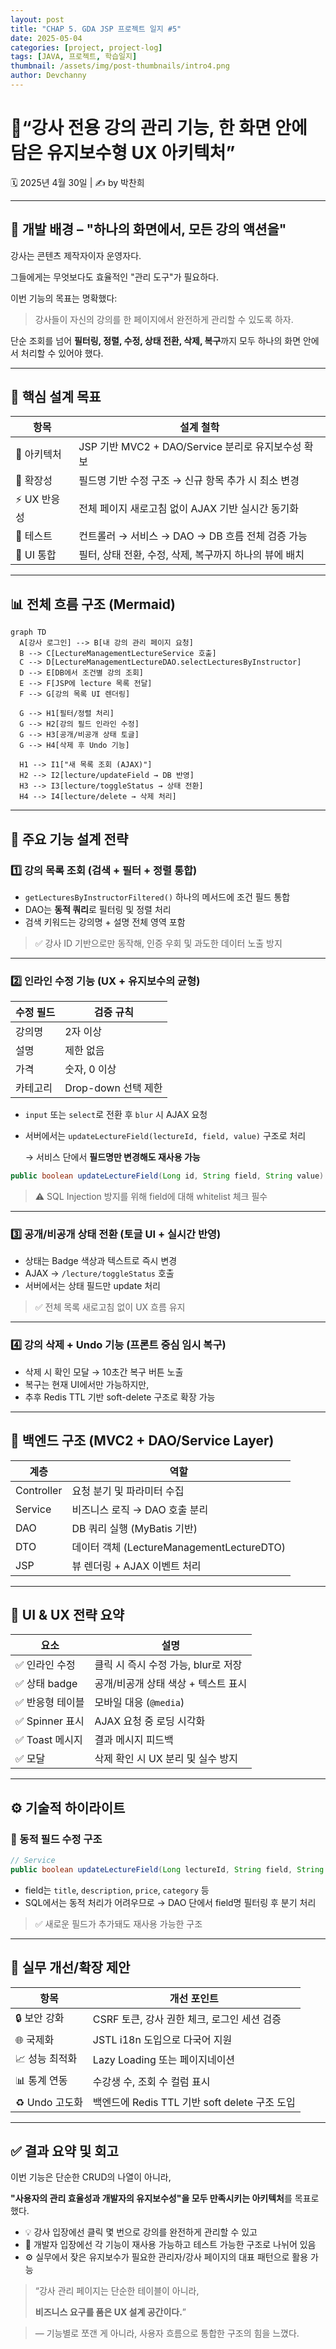```yaml
---
layout: post
title: "CHAP 5. GDA JSP 프로젝트 일지 #5"
date: 2025-05-04
categories: [project, project-log]
tags: [JAVA, 프로젝트, 학습일지]
thumbnail: /assets/img/post-thumbnails/intro4.png
author: Devchanny
---
```


# 📌“강사 전용 강의 관리 기능, 한 화면 안에 담은 유지보수형 UX 아키텍처”

🗓 2025년 4월 30일 | ✍️ by 박찬희

---

## 🧭 개발 배경 – "하나의 화면에서, 모든 강의 액션을"

강사는 콘텐츠 제작자이자 운영자다.

그들에게는 무엇보다도 효율적인 "관리 도구"가 필요하다.

이번 기능의 목표는 명확했다:

> 강사들이 자신의 강의를 한 페이지에서 완전하게 관리할 수 있도록 하자.
> 

단순 조회를 넘어 **필터링, 정렬, 수정, 상태 전환, 삭제, 복구**까지 모두 하나의 화면 안에서 처리할 수 있어야 했다.

---

## 🎯 핵심 설계 목표

| 항목 | 설계 철학 |
| --- | --- |
| 🎯 아키텍처 | JSP 기반 MVC2 + DAO/Service 분리로 유지보수성 확보 |
| 🧱 확장성 | 필드명 기반 수정 구조 → 신규 항목 추가 시 최소 변경 |
| ⚡ UX 반응성 | 전체 페이지 새로고침 없이 AJAX 기반 실시간 동기화 |
| 🧪 테스트 | 컨트롤러 → 서비스 → DAO → DB 흐름 전체 검증 가능 |
| 🧩 UI 통합 | 필터, 상태 전환, 수정, 삭제, 복구까지 하나의 뷰에 배치 |

---

## 📊 전체 흐름 구조 (Mermaid)

```mermaid
graph TD
  A[강사 로그인] --> B[내 강의 관리 페이지 요청]
  B --> C[LectureManagementLectureService 호출]
  C --> D[LectureManagementLectureDAO.selectLecturesByInstructor]
  D --> E[DB에서 조건별 강의 조회]
  E --> F[JSP에 lecture 목록 전달]
  F --> G[강의 목록 UI 렌더링]

  G --> H1[필터/정렬 처리]
  G --> H2[강의 필드 인라인 수정]
  G --> H3[공개/비공개 상태 토글]
  G --> H4[삭제 후 Undo 기능]

  H1 --> I1["새 목록 조회 (AJAX)"]
  H2 --> I2[lecture/updateField → DB 반영]
  H3 --> I3[lecture/toggleStatus → 상태 전환]
  H4 --> I4[lecture/delete → 삭제 처리]

```

---

## 🧩 주요 기능 설계 전략

### 1️⃣ 강의 목록 조회 (검색 + 필터 + 정렬 통합)

- `getLecturesByInstructorFiltered()` 하나의 메서드에 조건 필드 통합
- DAO는 **동적 쿼리**로 필터링 및 정렬 처리
- 검색 키워드는 강의명 + 설명 전체 영역 포함

> ✅ 강사 ID 기반으로만 동작해, 인증 우회 및 과도한 데이터 노출 방지
> 

---

### 2️⃣ 인라인 수정 기능 (UX + 유지보수의 균형)

| 수정 필드 | 검증 규칙 |
| --- | --- |
| 강의명 | 2자 이상 |
| 설명 | 제한 없음 |
| 가격 | 숫자, 0 이상 |
| 카테고리 | Drop-down 선택 제한 |
- `input` 또는 `select`로 전환 후 `blur` 시 AJAX 요청
- 서버에서는 `updateLectureField(lectureId, field, value)` 구조로 처리
    
    → 서비스 단에서 **필드명만 변경해도 재사용 가능**
    

```java
public boolean updateLectureField(Long id, String field, String value)
```

> ⚠ SQL Injection 방지를 위해 field에 대해 whitelist 체크 필수
> 

---

### 3️⃣ 공개/비공개 상태 전환 (토글 UI + 실시간 반영)

- 상태는 Badge 색상과 텍스트로 즉시 변경
- AJAX → `/lecture/toggleStatus` 호출
- 서버에서는 상태 필드만 update 처리

> ✅ 전체 목록 새로고침 없이 UX 흐름 유지
> 

---

### 4️⃣ 강의 삭제 + Undo 기능 (프론트 중심 임시 복구)

- 삭제 시 확인 모달 → 10초간 복구 버튼 노출
- 복구는 현재 UI에서만 가능하지만,
- 추후 Redis TTL 기반 soft-delete 구조로 확장 가능

---

## 🧱 백엔드 구조 (MVC2 + DAO/Service Layer)

| 계층 | 역할 |
| --- | --- |
| Controller | 요청 분기 및 파라미터 수집 |
| Service | 비즈니스 로직 → DAO 호출 분리 |
| DAO | DB 쿼리 실행 (MyBatis 기반) |
| DTO | 데이터 객체 (LectureManagementLectureDTO) |
| JSP | 뷰 렌더링 + AJAX 이벤트 처리 |

---

## 🎨 UI & UX 전략 요약

| 요소 | 설명 |
| --- | --- |
| ✅ 인라인 수정 | 클릭 시 즉시 수정 가능, blur로 저장 |
| ✅ 상태 badge | 공개/비공개 상태 색상 + 텍스트 표시 |
| ✅ 반응형 테이블 | 모바일 대응 (`@media`) |
| ✅ Spinner 표시 | AJAX 요청 중 로딩 시각화 |
| ✅ Toast 메시지 | 결과 메시지 피드백 |
| ✅ 모달 | 삭제 확인 시 UX 분리 및 실수 방지 |

---

## ⚙️ 기술적 하이라이트

### 🔄 동적 필드 수정 구조

```java
// Service
public boolean updateLectureField(Long lectureId, String field, String value)
```

- field는 `title`, `description`, `price`, `category` 등
- SQL에서는 동적 처리가 어려우므로 → DAO 단에서 field명 필터링 후 분기 처리

> ✅ 새로운 필드가 추가돼도 재사용 가능한 구조
> 

---

## 🔐 실무 개선/확장 제안

| 항목 | 개선 포인트 |
| --- | --- |
| 🔒 보안 강화 | CSRF 토큰, 강사 권한 체크, 로그인 세션 검증 |
| 🌐 국제화 | JSTL i18n 도입으로 다국어 지원 |
| 📈 성능 최적화 | Lazy Loading 또는 페이지네이션 |
| 📊 통계 연동 | 수강생 수, 조회 수 컬럼 표시 |
| ♻ Undo 고도화 | 백엔드에 Redis TTL 기반 soft delete 구조 도입 |

---

## ✅ 결과 요약 및 회고

이번 기능은 단순한 CRUD의 나열이 아니라,

**"사용자의 관리 효율성과 개발자의 유지보수성"을 모두 만족시키는 아키텍처**를 목표로 했다.

- 💡 강사 입장에선 클릭 몇 번으로 강의를 완전하게 관리할 수 있고
- 🧱 개발자 입장에선 각 기능이 재사용 가능하고 테스트 가능한 구조로 나뉘어 있음
- ⚙ 실무에서 잦은 유지보수가 필요한 관리자/강사 페이지의 대표 패턴으로 활용 가능

> “강사 관리 페이지는 단순한 테이블이 아니라,
> 
> 
> **비즈니스 요구를 품은 UX 설계 공간이다.**”
> 

> — 기능별로 쪼갠 게 아니라, 사용자 흐름으로 통합한 구조의 힘을 느꼈다.
>
